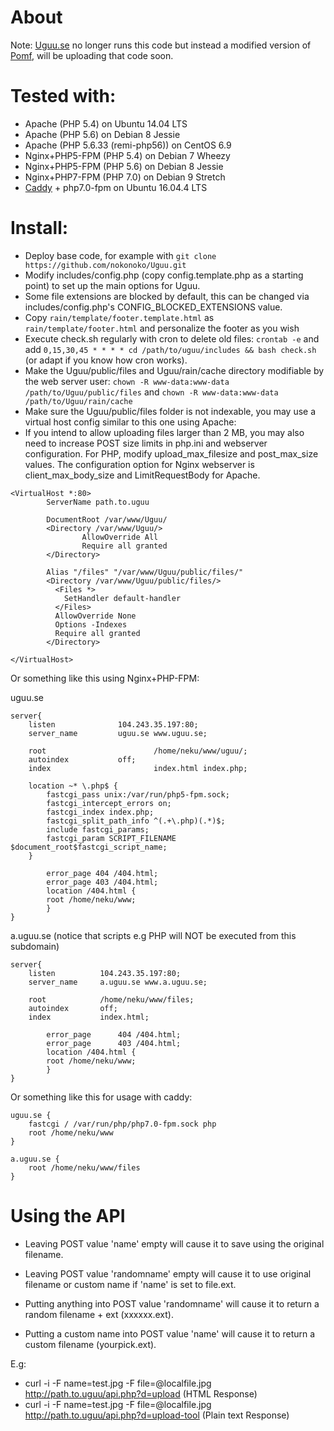 # About

Note: [Uguu.se](https://Uguu.se) no longer runs this code but instead a modified version of [Pomf](https://github.com/pomf/pomf), will be uploading that code soon.


# Tested with:
* Apache (PHP 5.4) on Ubuntu 14.04 LTS
* Apache (PHP 5.6) on Debian 8 Jessie
* Apache (PHP 5.6.33 (remi-php56)) on CentOS 6.9
* Nginx+PHP5-FPM (PHP 5.4) on Debian 7 Wheezy
* Nginx+PHP5-FPM (PHP 5.6) on Debian 8 Jessie
* Nginx+PHP7-FPM (PHP 7.0) on Debian 9 Stretch
* [Caddy](https://caddyserver.com/) + php7.0-fpm on Ubuntu 16.04.4 LTS

# Install:

* Deploy base code, for example with `git clone https://github.com/nokonoko/Uguu.git`
* Modify includes/config.php (copy config.template.php as a starting point) to set up the main options for Uguu.
* Some file extensions are blocked by default, this can be changed via includes/config.php's CONFIG_BLOCKED_EXTENSIONS value.
* Copy `rain/template/footer.template.html` as `rain/template/footer.html` and personalize the footer as you wish
* Execute check.sh regularly with cron to delete old files: `crontab -e` and add `0,15,30,45 * * * * cd /path/to/uguu/includes && bash check.sh` (or adapt if you know how cron works).
* Make the Uguu/public/files and Uguu/rain/cache directory modifiable by the web server user:
`chown -R www-data:www-data /path/to/Uguu/public/files` and `chown -R www-data:www-data /path/to/Uguu/rain/cache`
* Make sure the Uguu/public/files folder is not indexable, you may use a virtual host config similar to this one using Apache:
* If you intend to allow uploading files larger than 2 MB, you may also need to increase POST size limits in php.ini and webserver configuration. For PHP, modify upload_max_filesize and post_max_size values. The configuration option for Nginx webserver is client_max_body_size and LimitRequestBody for Apache.
```
<VirtualHost *:80>
        ServerName path.to.uguu

        DocumentRoot /var/www/Uguu/
        <Directory /var/www/Uguu/>
                AllowOverride All
                Require all granted
        </Directory>

        Alias "/files" "/var/www/Uguu/public/files/"
        <Directory /var/www/Uguu/public/files/>
          <Files *>
            SetHandler default-handler
          </Files>
          AllowOverride None
          Options -Indexes
          Require all granted
        </Directory>

</VirtualHost>
```

Or something like this using Nginx+PHP-FPM:

uguu.se
```
server{
    listen              104.243.35.197:80;
    server_name         uguu.se www.uguu.se;

    root                        /home/neku/www/uguu/;
    autoindex           off;
    index                       index.html index.php;

    location ~* \.php$ {
        fastcgi_pass unix:/var/run/php5-fpm.sock;
        fastcgi_intercept_errors on;
        fastcgi_index index.php;
        fastcgi_split_path_info ^(.+\.php)(.*)$;
        include fastcgi_params;
        fastcgi_param SCRIPT_FILENAME $document_root$fastcgi_script_name;
    }

        error_page 404 /404.html;
        error_page 403 /404.html;
        location /404.html {
        root /home/neku/www;
        }
}
```

a.uguu.se (notice that scripts e.g PHP will NOT be executed from this subdomain)
```
server{
    listen          104.243.35.197:80;
    server_name     a.uguu.se www.a.uguu.se;

    root            /home/neku/www/files;
    autoindex       off;
    index           index.html;

        error_page      404 /404.html;
        error_page      403 /404.html;
        location /404.html {
        root /home/neku/www;
        }
}
```

Or something like this for usage with caddy:
```
uguu.se {
    fastcgi / /var/run/php/php7.0-fpm.sock php
    root /home/neku/www
}

a.uguu.se {
    root /home/neku/www/files
}
```


# Using the API

  * Leaving POST value 'name' empty will cause it to save using the original filename.
  * Leaving POST value 'randomname' empty will cause it to use original filename or custom name if 'name' is set to file.ext.

  * Putting anything into POST value 'randomname' will cause it to return a random filename + ext (xxxxxx.ext).
  * Putting a custom name into POST value 'name' will cause it to return a custom filename (yourpick.ext).

  E.g:
  * curl -i -F name=test.jpg -F file=@localfile.jpg http://path.to.uguu/api.php?d=upload (HTML Response)
  * curl -i -F name=test.jpg -F file=@localfile.jpg http://path.to.uguu/api.php?d=upload-tool (Plain text Response)

